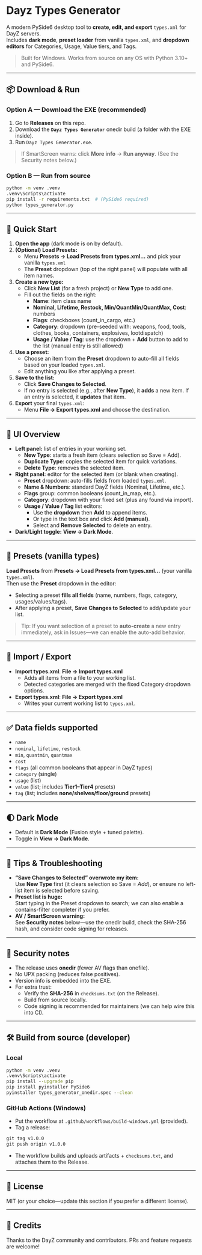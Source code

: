 # Dayz Types Generator

A modern PySide6 desktop tool to **create, edit, and export** `types.xml` for DayZ servers.  
Includes **dark mode**, **preset loader** from vanilla `types.xml`, and **dropdown editors** for Categories, Usage, Value tiers, and Tags.

> Built for Windows. Works from source on any OS with Python 3.10+ and PySide6.

---

## 📦 Download & Run

### Option A — Download the EXE (recommended)
1. Go to **Releases** on this repo.
2. Download the **`Dayz Types Generator`** onedir build (a folder with the EXE inside).
3. Run `Dayz Types Generator.exe`.

> If SmartScreen warns: click **More info** → **Run anyway**. (See the Security notes below.)

### Option B — Run from source
```bash
python -m venv .venv
.venv\Scripts\activate
pip install -r requirements.txt  # (PySide6 required)
python types_generator.py
```

---

## 🚀 Quick Start

1. **Open the app** (dark mode is on by default).
2. **(Optional) Load Presets:**  
   - Menu **Presets → Load Presets from types.xml…** and pick your vanilla `types.xml`  
   - The **Preset** dropdown (top of the right panel) will populate with all item names.
3. **Create a new type:**  
   - Click **New List** (for a fresh project) or **New Type** to add one.
   - Fill out the fields on the right:
     - **Name**: item class name
     - **Nominal, Lifetime, Restock, Min/QuantMin/QuantMax, Cost**: numbers
     - **Flags**: checkboxes (count_in_cargo, etc.)
     - **Category**: dropdown (pre-seeded with: weapons, food, tools, clothes, books, containers, explosives, lootdispatch)
     - **Usage / Value / Tag**: use the dropdown + **Add** button to add to the list (manual entry is still allowed)
4. **Use a preset:**  
   - Choose an item from the **Preset** dropdown to auto-fill all fields based on your loaded `types.xml`.
   - Edit anything you like after applying a preset.
5. **Save to the list:**  
   - Click **Save Changes to Selected**.  
   - If no entry is selected (e.g., after **New Type**), it **adds** a new item. If an entry is selected, it **updates** that item.
6. **Export** your final `types.xml`:  
   - Menu **File → Export types.xml** and choose the destination.

---

## 🧭 UI Overview

- **Left panel:** list of entries in your working set.
  - **New Type**: starts a fresh item (clears selection so Save = Add).
  - **Duplicate Type**: copies the selected item for quick variations.
  - **Delete Type**: removes the selected item.
- **Right panel:** editor for the selected item (or blank when creating).
  - **Preset** dropdown: auto-fills fields from loaded `types.xml`.
  - **Name & Numbers**: standard DayZ fields (Nominal, Lifetime, etc.).
  - **Flags** group: common booleans (count_in_map, etc.).
  - **Category**: dropdown with your fixed set (plus any found via import).
  - **Usage / Value / Tag** list editors:
    - Use the **dropdown** then **Add** to append items.
    - Or type in the text box and click **Add (manual)**.
    - Select and **Remove Selected** to delete an entry.
- **Dark/Light toggle:** **View → Dark Mode**.

---

## 🧩 Presets (vanilla types)

**Load Presets** from **Presets → Load Presets from types.xml…** (your vanilla `types.xml`).  
Then use the **Preset** dropdown in the editor:

- Selecting a preset **fills all fields** (name, numbers, flags, category, usages/values/tags).
- After applying a preset, **Save Changes to Selected** to add/update your list.

> Tip: If you want selection of a preset to **auto-create** a new entry immediately, ask in Issues—we can enable the auto-add behavior.

---

## 🔄 Import / Export

- **Import types.xml**: **File → Import types.xml**  
  - Adds all items from a file to your working list.
  - Detected categories are merged with the fixed Category dropdown options.
- **Export types.xml**: **File → Export types.xml**  
  - Writes your current working list to `types.xml`.

---

## ✅ Data fields supported

- `name`
- `nominal`, `lifetime`, `restock`  
- `min`, `quantmin`, `quantmax`
- `cost`
- `flags` (all common booleans that appear in DayZ types)
- `category` (single)
- `usage` (list)
- `value` (list; includes **Tier1–Tier4** presets)
- `tag` (list; includes **none/shelves/floor/ground** presets)

---

## 🌓 Dark Mode

- Default is **Dark Mode** (Fusion style + tuned palette).
- Toggle in **View → Dark Mode**.

---

## 🛟 Tips & Troubleshooting

- **“Save Changes to Selected” overwrote my item:**  
  Use **New Type** first (it clears selection so Save = *Add*), or ensure no left-list item is selected before saving.
- **Preset list is huge:**  
  Start typing in the Preset dropdown to search; we can also enable a contains-filter completer if you prefer.
- **AV / SmartScreen warning:**  
  See **Security notes** below—use the onedir build, check the SHA-256 hash, and consider code signing for releases.

---

## 🔐 Security notes

- The release uses **onedir** (fewer AV flags than onefile).
- No UPX packing (reduces false positives).
- Version info is embedded into the EXE.
- For extra trust:
  - Verify the **SHA-256** in `checksums.txt` (on the Release).
  - Build from source locally.
  - Code signing is recommended for maintainers (we can help wire this into CI).

---

## 🛠️ Build from source (developer)

### Local
```bat
python -m venv .venv
.venv\Scripts\activate
pip install --upgrade pip
pip install pyinstaller PySide6
pyinstaller types_generator_onedir.spec --clean
```

### GitHub Actions (Windows)
- Put the workflow at `.github/workflows/build-windows.yml` (provided).
- Tag a release:
```bat
git tag v1.0.0
git push origin v1.0.0
```
- The workflow builds and uploads artifacts + `checksums.txt`, and attaches them to the Release.

---

## 📄 License

MIT (or your choice—update this section if you prefer a different license).

---

## 🙌 Credits

Thanks to the DayZ community and contributors. PRs and feature requests are welcome!
